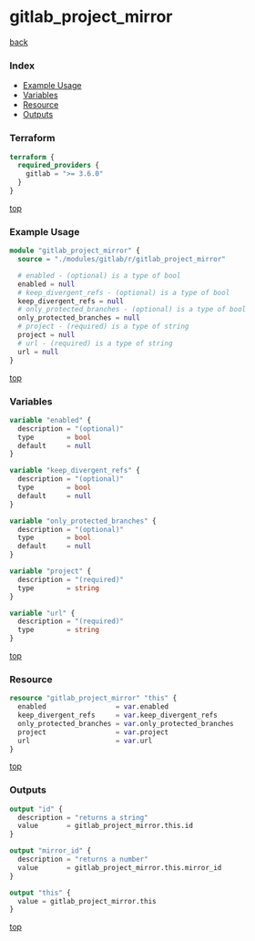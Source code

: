 # gitlab_project_mirror

[back](../gitlab.md)

### Index

- [Example Usage](#example-usage)
- [Variables](#variables)
- [Resource](#resource)
- [Outputs](#outputs)

### Terraform

```terraform
terraform {
  required_providers {
    gitlab = ">= 3.6.0"
  }
}
```

[top](#index)

### Example Usage

```terraform
module "gitlab_project_mirror" {
  source = "./modules/gitlab/r/gitlab_project_mirror"

  # enabled - (optional) is a type of bool
  enabled = null
  # keep_divergent_refs - (optional) is a type of bool
  keep_divergent_refs = null
  # only_protected_branches - (optional) is a type of bool
  only_protected_branches = null
  # project - (required) is a type of string
  project = null
  # url - (required) is a type of string
  url = null
}
```

[top](#index)

### Variables

```terraform
variable "enabled" {
  description = "(optional)"
  type        = bool
  default     = null
}

variable "keep_divergent_refs" {
  description = "(optional)"
  type        = bool
  default     = null
}

variable "only_protected_branches" {
  description = "(optional)"
  type        = bool
  default     = null
}

variable "project" {
  description = "(required)"
  type        = string
}

variable "url" {
  description = "(required)"
  type        = string
}
```

[top](#index)

### Resource

```terraform
resource "gitlab_project_mirror" "this" {
  enabled                 = var.enabled
  keep_divergent_refs     = var.keep_divergent_refs
  only_protected_branches = var.only_protected_branches
  project                 = var.project
  url                     = var.url
}
```

[top](#index)

### Outputs

```terraform
output "id" {
  description = "returns a string"
  value       = gitlab_project_mirror.this.id
}

output "mirror_id" {
  description = "returns a number"
  value       = gitlab_project_mirror.this.mirror_id
}

output "this" {
  value = gitlab_project_mirror.this
}
```

[top](#index)